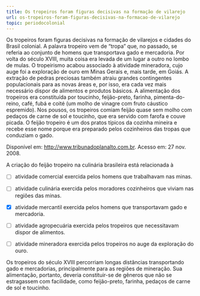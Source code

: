 ```yaml
---
title: Os tropeiros foram figuras decisivas na formação de vilarejo
url: os-tropeiros-foram-figuras-decisivas-na-formacao-de-vilarejo
topic: periodocolonial
---
```



Os tropeiros foram figuras decisivas na formação de vilarejos e cidades do Brasil colonial. A palavra tropeiro vem de “tropa” que, no passado, se referia ao conjunto de homens que transportava gado e mercadoria. Por volta do século XVIII, muita coisa era levada de um lugar a outro no lombo de mulas. O tropeirismo acabou associado à atividade mineradora, cujo auge foi a exploração de ouro em Minas Gerais e, mais tarde, em Goiás. A extração de pedras preciosas também atraiu grandes contingentes populacionais para as novas áreas e, por isso, era cada vez mais necessário dispor de alimentos e produtos básicos. A alimentação dos tropeiros era constituída por toucinho, feijão-preto, farinha, pimenta-do-reino, café, fubá e coité (um molho de vinagre com fruto cáustico espremido). Nos pousos, os tropeiros comiam feijão quase sem molho com pedaços de carne de sol e toucinho, que era servido com farofa e couve picada. O feijão tropeiro é um dos pratos típicos da cozinha mineira e recebe esse nome porque era preparado pelos cozinheiros das tropas que conduziam o gado.

Disponível em: http://www.tribunadoplanalto.com.br. Acesso em: 27 nov. 2008.

A criação do feijão tropeiro na culinária brasileira está relacionada à



- [ ] atividade comercial exercida pelos homens que trabalhavam nas minas.
- [ ] atividade culinária exercida pelos moradores cozinheiros que viviam nas regiões das minas.
- [x] atividade mercantil exercida pelos homens que transportavam gado e mercadoria.
- [ ] atividade agropecuária exercida pelos tropeiros que necessitavam dispor de alimentos.
- [ ] atividade mineradora exercida pelos tropeiros no auge da exploração do ouro.


Os tropeiros do século XVIII percorriam longas distâncias transportando gado e mercadorias, principalmente para as regiões de mineração. Sua alimentação, portanto, deveria constituir-se de gêneros que não se estragassem com facilidade, como feijão-preto, farinha, pedaços de carne de sol e toucinho.

